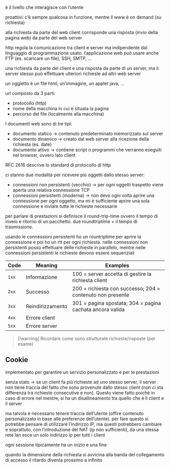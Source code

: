 è il livello  che interagisce con l’utente

proattivi: c’è sempre qualcosa in funzione, mentre il www è on demand (su richiesta)

alla richiesta da parte del web client corrisponde una risposta (invio della pagina web) da parte del web server

http regola la comunicazione tra client e server ma indipendente dal linguaggio di programmazione usato. l’applicazione web può usare anche FTP (es. scaricare un file), SSH, SMTP, …

una richiesta da parte del client e una risposta da parte di un server, ma il server stesso può effettuare ulteriori richieste ad altri web server

un oggietto è un file html, un’immagine, un applet java, …

url composto da 3 parti:
- protocollo (http)
- nome della macchina in cui è situata la pagina
- percorso del file (localmente alla macchina) 

I documenti web sono di tre tipi:
- documento statico → contenuto predeterminato memorizzato sul server
- documento dinamico → creato dal web server alla ricezione della richiesta (es. date)
- documento attivo → contiene script o programmi che verranno eseguiti nel browser, ovvero lato client

RFC 2616 descrive lo standard di protocollo di http

ci stanno due modalità per ricevere più oggetti dallo stesso server:
- connessioni non persistenti (vecchio) → per ogni oggetti traspetto viene aperta una relativa connessione TCP
- connessioni persistenti (moderna) → non devo ogni volta aprire una connessione per ogni oggetto, ma mi è sufficiente aprire una sola connessione e inviare tutte le richieste necessarie

per parlare di prestazioni si definisce il round-trip-time ovvero il tempo di inveio e ritorno di un pacchetto. due roundtriptime + il tempo di trasmissione.

usando le connessioni persistenti ho un rountriptime per aprire la connessione e poi ho un rtt per ogni richiesta. nelle connessioni non persistenti posso effettuare delle richieste in parallelo, mentre nelle connessioni persistenti le richieste devono essere sequenziali


| Code  | Meaning          | Examples                                                   |
| ----- | ---------------- | ---------------------------------------------------------- |
| `1xx` | Informazione     | 100 = server accetta di gestire la richiesta client        |
| `2xx` | Successo         | 200 = richiesta con successo; 204 = contenuto non presente |
| `3xx` | Reindirizzamento | 301 = pagina spostata; 304 = pagina cachata ancora valida  |
| `4xx` | Errore client    |                                                            |
| `5xx` | Errore server    |                                                            |

>[!warning] Ricordare come sono strutturate richieste/risposte (per esame)

## Cookie
implementato per garantire un servizio personalizzato e per le prestazioni

senza stato → se un client fa più richieste ad uno stesso server, il server non tiene traccia del fatto che sono provenute dallo stesso client (non ci sta differenza tra richieste consecutive e non). Questo viene fatto poiché in caso di errore nel mentre, si ha un disallineamento tra quello che è il client e il server

ma talvola è necessario tenere traccia dell’utente (offire contenuto personalizzato in base alle preferenze dell’utente). per fare questo si potrebbe pensare di utilizzare l’indirizzo IP, ma questi potrebbero cambiare e soprattuto, con l’introduzione del NAT (ip non sufficienti), da una stessa rete lan esce un solo indirizzo ip per tutti i client

ogni sessione tipicamente ha un inizio e una fine

quando la dimensione della richiesta si avvicina alla banda del collegamento di accesso il ritardo diventa prossimo a infinito

